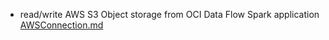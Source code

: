 
* read/write AWS S3 Object storage from OCI Data Flow Spark application [AWSConnection.md](https://github.com/lnmohankumar/oci-dataflow/blob/main/docs/howto/AWSConnection.md)
